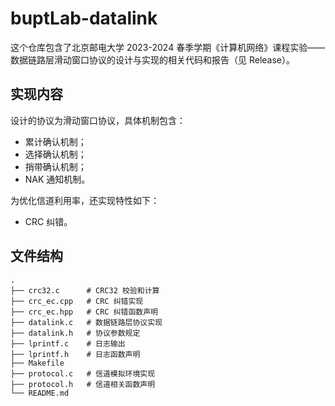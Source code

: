 # buptLab-datalink

这个仓库包含了北京邮电大学 2023-2024 春季学期《计算机网络》课程实验——数据链路层滑动窗口协议的设计与实现的相关代码和报告（见 Release）。

## 实现内容

设计的协议为滑动窗口协议，具体机制包含：

- 累计确认机制；
- 选择确认机制；
- 捎带确认机制；
- NAK 通知机制。

为优化信道利用率，还实现特性如下：

- CRC 纠错。

## 文件结构

```
.
├── crc32.c      # CRC32 校验和计算
├── crc_ec.cpp   # CRC 纠错实现
├── crc_ec.hpp   # CRC 纠错函数声明
├── datalink.c   # 数据链路层协议实现
├── datalink.h   # 协议参数规定
├── lprintf.c    # 日志输出
├── lprintf.h    # 日志函数声明
├── Makefile
├── protocol.c   # 信道模拟环境实现
├── protocol.h   # 信道相关函数声明
└── README.md
```
